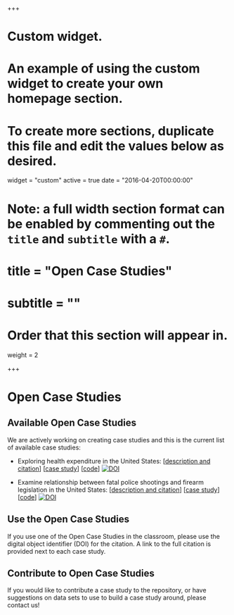 +++
# Custom widget.
# An example of using the custom widget to create your own homepage section.
# To create more sections, duplicate this file and edit the values below as desired.
widget = "custom"
active = true
date = "2016-04-20T00:00:00"

# Note: a full width section format can be enabled by commenting out the `title` and `subtitle` with a `#`.
# title = "Open Case Studies"
# subtitle = ""

# Order that this section will appear in.
weight = 2

+++

# Open Case Studies

## Available Open Case Studies

We are actively working on creating case studies and this is
the current list of available case studies:   

- Exploring health expenditure in the United States:  [[description and citation](https://github.com/opencasestudies/ocs-healthexpenditure/blob/master/README.md)] [[case study](casestudies/ocs-healthexpenditure.html)] [[code](https://github.com/opencasestudies/ocs-healthexpenditure)] [![DOI](https://zenodo.org/badge/151142096.svg)](https://zenodo.org/badge/latestdoi/151142096)

- Examine relationship between fatal police shootings and firearm legislation in the United States: [[description and citation](https://github.com/opencasestudies/ocs-police-shootings-firearm-legislation/blob/master/README.md)] [[case study](casestudies/ocs-police-shootings-firearm-legislation.html)] [[code](https://github.com/opencasestudies/ocs-police-shootings-firearm-legislation)] [![DOI](https://zenodo.org/badge/151612152.svg)](https://zenodo.org/badge/latestdoi/151612152)

## Use the Open Case Studies

If you use one of the Open Case Studies in the classroom, 
please use the digital object identifier (DOI) for the citation. 
A link to the full citation is provided next to each case study. 

## Contribute to Open Case Studies

If you would like to contribute a case study to the repository, 
or have suggestions on data sets to use to build a case study around, 
please contact us! 
